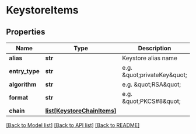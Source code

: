 # KeystoreItems

## Properties
Name | Type | Description | Notes
------------ | ------------- | ------------- | -------------
**alias** | **str** | Keystore alias name | [optional] 
**entry_type** | **str** | e.g. \&quot;privateKey\&quot; | [optional] 
**algorithm** | **str** | e.g. \&quot;RSA\&quot; | [optional] 
**format** | **str** | e.g. \&quot;PKCS#8\&quot; | [optional] 
**chain** | [**list[KeystoreChainItems]**](KeystoreChainItems.md) |  | [optional] 

[[Back to Model list]](../README.md#documentation-for-models) [[Back to API list]](../README.md#documentation-for-api-endpoints) [[Back to README]](../README.md)


